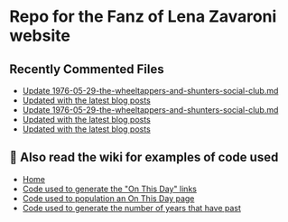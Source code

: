 # Repo for the Fanz of Lena Zavaroni website

## Recently Commented Files
<!-- BLOG-POST-LIST:START -->
- [Update 1976-05-29-the-wheeltappers-and-shunters-social-club.md](https://github.com/FanzOfLenaZavaroni/fanzoflenazavaroni.github.io/commit/2e0fe46ea642a81cff101ff735b137e14ac5065b)
- [Updated with the latest blog posts](https://github.com/FanzOfLenaZavaroni/fanzoflenazavaroni.github.io/commit/c0dec25c081d083bcb0083b6eebc34034eae38f9)
- [Update 1976-05-29-the-wheeltappers-and-shunters-social-club.md](https://github.com/FanzOfLenaZavaroni/fanzoflenazavaroni.github.io/commit/ee450991bbb65fc36873237c101df6f4a7a65b8a)
- [Updated with the latest blog posts](https://github.com/FanzOfLenaZavaroni/fanzoflenazavaroni.github.io/commit/e04709186cd56f8c473cc79bcf2e62c1ad1fbb5a)
- [Updated with the latest blog posts](https://github.com/FanzOfLenaZavaroni/fanzoflenazavaroni.github.io/commit/b582c78d0ccd61bfb6bd5c601255bddcf5b48306)
<!-- BLOG-POST-LIST:END -->

## :notebook: Also read the wiki for examples of code used
* [Home](https://github.com/FanzOfLenaZavaroni/fanzoflenazavaroni.github.io/wiki)
* [Code used to generate the "On This Day" links](https://github.com/FanzOfLenaZavaroni/fanzoflenazavaroni.github.io/wiki/On-This-Day-Code)
* [Code used to population an On This Day page](https://github.com/FanzOfLenaZavaroni/fanzoflenazavaroni.github.io/wiki/Code-used-to-population-an-On-This-Day-page)
* [Code used to generate the number of years that have past](https://github.com/FanzOfLenaZavaroni/fanzoflenazavaroni.github.io/wiki/Number-of-years-gone-by-code)
